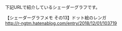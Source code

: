 下記URLで紹介しているシェーダーグラフです。<br>

【シェーダーグラフメモ その13】ドット絵のレンガ
<br>
http://r-ngtm.hatenablog.com/entry/2018/12/01/103719